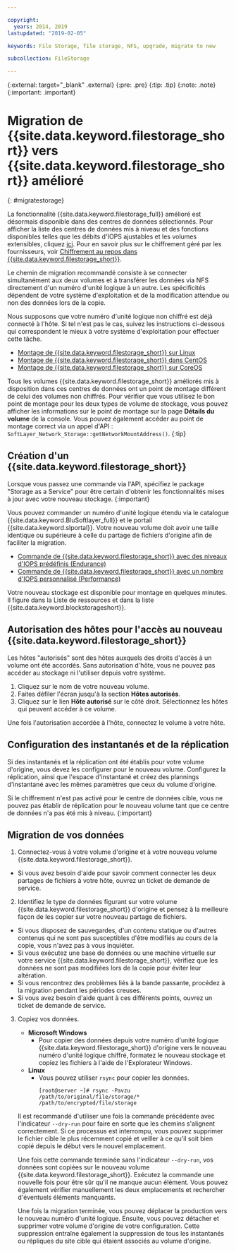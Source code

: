 ```yaml
---

copyright:
  years: 2014, 2019
lastupdated: "2019-02-05"

keywords: File Storage, file storage, NFS, upgrade, migrate to new

subcollection: FileStorage

---
```

{:external: target="_blank" .external}
{:pre: .pre}
{:tip: .tip}
{:note: .note}
{:important: .important}

# Migration de {{site.data.keyword.filestorage_short}} vers {{site.data.keyword.filestorage_short}} amélioré
{: #migratestorage}

La fonctionnalité {{site.data.keyword.filestorage_full}} amélioré est désormais disponible dans des centres de données sélectionnés. Pour afficher la liste des centres de données mis à niveau et des fonctions disponibles telles que les débits d'IOPS ajustables et les volumes extensibles, cliquez [ici](/docs/infrastructure/FileStorage?topic=FileStorage-news). Pour en savoir plus sur le chiffrement géré par les fournisseurs, voir [Chiffrement au repos dans {{site.data.keyword.filestorage_short}}](/docs/infrastructure/FileStorage?topic=FileStorage-encryption).

Le chemin de migration recommandé consiste à se connecter simultanément aux deux volumes et à transférer les données via NFS directement d'un numéro d'unité logique à un autre. Les spécificités dépendent de votre système d'exploitation et de la modification attendue ou non des données lors de la copie.

Nous supposons que votre numéro d'unité logique non chiffré est déjà connecté à l'hôte. Si tel n'est pas le cas, suivez les instructions ci-dessous qui correspondent le mieux à votre système d'exploitation pour effectuer cette tâche.

- [Montage de {{site.data.keyword.filestorage_short}} sur Linux](/docs/infrastructure/FileStorage?topic=FileStorage-mountingLinux)
- [Montage de {{site.data.keyword.filestorage_short}} dans CentOS](/docs/infrastructure/FileStorage?topic=FileStorage-mountingCentOS)
- [Montage de {{site.data.keyword.filestorage_short}} sur CoreOS](/docs/infrastructure/FileStorage?topic=FileStorage-mountingCoreOS)

Tous les volumes {{site.data.keyword.filestorage_short}} améliorés mis à disposition dans ces centres de données ont un point de montage différent de celui des volumes non chiffrés. Pour vérifier que vous utilisez le bon point de montage pour les deux types de volume de stockage, vous pouvez afficher les informations sur le point de montage sur la page **Détails du volume** de la console. Vous pouvez également accéder au point de montage correct via un appel d'API : `SoftLayer_Network_Storage::getNetworkMountAddress()`.
{:tip}


## Création d'un {{site.data.keyword.filestorage_short}}

Lorsque vous passez une commande via l'API, spécifiez le package "Storage as a Service" pour être certain d'obtenir les fonctionnalités mises à jour avec votre nouveau stockage.
{:important}

Vous pouvez commander un numéro d'unité logique étendu via le catalogue {{site.data.keyword.BluSoftlayer_full}} et le portail {{site.data.keyword.slportal}}. Votre nouveau volume doit avoir une taille identique ou supérieure à celle du partage de fichiers d'origine afin de faciliter la migration.

- [Commande de {{site.data.keyword.filestorage_short}} avec des niveaux d'IOPS prédéfinis (Endurance)](/docs/infrastructure/FileStorage?topic=FileStorage-orderingConsole#endurance)
- [Commande de {{site.data.keyword.filestorage_short}} avec un nombre d'IOPS personnalisé (Performance)](/docs/infrastructure/FileStorage?topic=FileStorage-orderingConsole#performance)

Votre nouveau stockage est disponible pour montage en quelques minutes. Il figure dans la Liste de ressources et dans la liste {{site.data.keyword.blockstorageshort}}.


## Autorisation des hôtes pour l'accès au nouveau {{site.data.keyword.filestorage_short}}

Les hôtes "autorisés" sont des hôtes auxquels des droits d'accès à un volume ont été accordés. Sans autorisation d'hôte, vous ne pouvez pas accéder au stockage ni l'utiliser depuis votre système.

1. Cliquez sur le nom de votre nouveau volume.
2. Faites défiler l'écran jusqu'à la section **Hôtes autorisés**.
3. Cliquez sur le lien **Hôte autorisé** sur le côté droit. Sélectionnez les hôtes qui peuvent accéder à ce volume.

Une fois l'autorisation accordée à l'hôte, connectez le volume à votre hôte.


## Configuration des instantanés et de la réplication

Si des instantanés et la réplication ont été établis pour votre volume d'origine, vous devez les configurer pour le nouveau volume. Configurez la réplication, ainsi que l'espace d'instantané et créez des plannings d'instantané avec les mêmes paramètres que ceux du volume d'origine.

Si le chiffrement n'est pas activé pour le centre de données cible, vous ne pouvez pas établir de réplication pour le nouveau volume tant que ce centre de données n'a pas été mis à niveau.
{:important}


## Migration de vos données

1. Connectez-vous à votre volume d'origine et à votre nouveau volume {{site.data.keyword.filestorage_short}}.
  - Si vous avez besoin d'aide pour savoir comment connecter les deux partages de fichiers à votre hôte, ouvrez un ticket de demande de service.

2. Identifiez le type de données figurant sur votre volume {{site.data.keyword.filestorage_short}} d'origine et pensez à la meilleure façon de les copier sur votre nouveau partage de fichiers.
  - Si vous disposez de sauvegardes, d'un contenu statique ou d'autres contenus qui ne sont pas susceptibles d'être modifiés au cours de la copie, vous n'avez pas à vous inquiéter.
  - Si vous exécutez une base de données ou une machine virtuelle sur votre service {{site.data.keyword.filestorage_short}}, vérifiez que les données ne sont pas modifiées lors de la copie pour éviter leur altération.
  - Si vous rencontrez des problèmes liés à la bande passante, procédez à la migration pendant les périodes creuses.
  - Si vous avez besoin d'aide quant à ces différents points, ouvrez un ticket de demande de service.

3. Copiez vos données.
   - **Microsoft Windows**
     - Pour copier des données depuis votre numéro d'unité logique {{site.data.keyword.filestorage_short}} d'origine vers le nouveau numéro d'unité logique chiffré, formatez le nouveau stockage et copiez les fichiers à l'aide de l'Explorateur Windows.
   - **Linux**
     - Vous pouvez utiliser `rsync` pour copier les données.
       ```
       [root@server ~]# rsync -Pavzu /path/to/original/file/storage/* /path/to/encrypted/file/storage
       ```

   Il est recommandé d'utiliser une fois la commande précédente avec l'indicateur `--dry-run` pour faire en sorte que les chemins s'alignent correctement. Si ce processus est interrompu, vous pouvez supprimer le fichier cible le plus récemment copié et veiller à ce qu'il soit bien copié depuis le début vers le nouvel emplacement.

   Une fois cette commande terminée sans l'indicateur `--dry-run`, vos données sont copiées sur le nouveau volume {{site.data.keyword.filestorage_short}}. Exécutez la commande une nouvelle fois pour être sûr qu'il ne manque aucun élément. Vous pouvez également vérifier manuellement les deux emplacements et rechercher d'éventuels éléments manquants.

   Une fois la migration terminée, vous pouvez déplacer la production vers le nouveau numéro d'unité logique. Ensuite, vous pouvez détacher et supprimer votre volume d'origine de votre configuration. Cette suppression entraîne également la suppression de tous les instantanés ou répliques du site cible qui étaient associés au volume d'origine.
